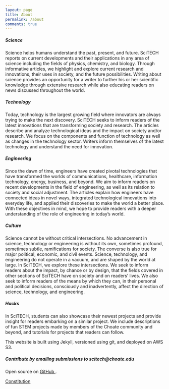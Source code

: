 ```yaml
---
layout: page
title: About 
permalink: /about
comments: true
---
```


<div class="row justify-content-between">
<div class="col-md-8 pr-5">    
<h5>Science</h5>
Science helps humans understand the past, present, and future. SciTECH reports on current developments and their applications in any area of science including the fields of physics, chemistry, and biology. Through informative articles, we highlight and explore current research and innovations, their uses in society, and the future possibilities. Writing about science provides an opportunity for a writer to further his or her scientific knowledge through extensive research while also educating readers on news discussed throughout the world.

<h5>Technology</h5>
Today, technology is the largest growing field where innovators are always trying to make the next discovery. SciTECH seeks to inform readers of the latest innovations that are transforming society and research. The articles describe and analyze technological ideas and the impact on society and/or research. We focus on the components and function of technology as well as changes in the technology sector. Writers inform themselves of the latest technology and understand the need for innovation.

<h5>Engineering</h5>  
Since the dawn of time, engineers have created pivotal technologies that have transformed the worlds of communications, healthcare, information technology, energy, business, and beyond. We aim to inform readers on recent developments in the field of engineering, as well as its relation to society and social adjustment. The articles explain how engineers have connected ideas in novel ways, integrated technological innovations into everyday life, and applied their discoveries to make the world a better place. With these objectives in mind, we hope to provide readers with a deeper understanding of the role of engineering in today’s world.

<h5>Culture</h5>
Science cannot be without critical intersections. No advancement in science, technology or engineering is without its own, sometimes profound, sometimes subtle, ramifications for society. The converse is also true for major political, economic, and civil events. Science, technology, and engineering do not operate in a vacuum, and are shaped by the world at large. In SciTECH, we explore these intersections. We seek to inform readers about the impact, by chance or by design, that the fields covered in other sections of SciTECH have on society and on readers’ lives. We also seek to inform readers of the means by which they can, in their personal and political decisions, consciously and inadvertently, affect the direction of science, technology, and engineering.

<h5>Hacks</h5>
In SciTECH, students can also showcase their newest projects and provide insight for readers embarking on a similar project. We include descriptions of fun STEM projects made by members of the Choate community and beyond, and tutorials for projects that readers can follow.


<p>This website is built using Jekyll, versioned using git, and deployed on AWS S3.</p>

</div>


<div class="col-md-4">
    
<div class="sticky-top sticky-top-80">
<h5>Contribute by emailing submissions to scitech@choate.edu</h5>

<p>Open source on <a target="_blank" href="https://github.com/innovativeinventor/scitech">GitHub <i class="fab fa-github"></i></a>.</p>

<a target="_blank" href="{{site.baseurl}}/assets/pdfs/2018-19_Official_Constitution.pdf" class="btn btn-warning">Constitution</a>

</div>
</div>
</div>

